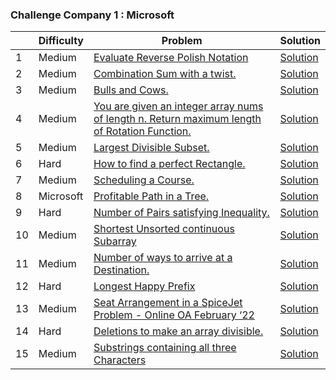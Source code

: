 ### Challenge Company 1 : Microsoft 

|  | Difficulty | Problem | Solution |
| --- | --- | --- | --- |
| 1 | Medium | [Evaluate Reverse Polish Notation](https://leetcode.com/problems/evaluate-reverse-polish-notation/) | [Solution](https://github.com/uzma024/6companies30days/blob/main/Microsoft/Evaluate_Reverse_Polish_Notation.cpp)
| 2 | Medium | [Combination Sum with a twist.](https://leetcode.com/problems/combination-sum-iii/) | [Solution](https://github.com/uzma024/6companies30days/blob/main/Microsoft/Combination_Sum_III.cpp)
| 3 | Medium | [Bulls and Cows.](https://leetcode.com/problems/bulls-and-cows/) | [Solution](https://github.com/uzma024/6companies30days/blob/main/Microsoft/Bulls_and_Cows.cpp)
| 4 | Medium | [You are given an integer array nums of length n. Return maximum length of Rotation Function.](https://leetcode.com/problems/rotate-function/) | [Solution](https://github.com/uzma024/6companies30days/blob/main/Microsoft/Rotate_Function.cpp)
| 5 | Medium | [Largest Divisible Subset.](https://leetcode.com/problems/largest-divisible-subset/) | [Solution](https://github.com/uzma024/6companies30days/blob/main/Microsoft/Largest_Divisible_Subset.cpp)
| 6 | Hard | [How to find a perfect Rectangle.](https://leetcode.com/problems/perfect-rectangle/) | [Solution](https://github.com/uzma024/6companies30days/blob/main/Microsoft/Perfect_Rectangle.cpp)
| 7 | Medium | [Scheduling a Course.](https://leetcode.com/problems/course-schedule/) | [Solution](https://github.com/uzma024/6companies30days/blob/main/Microsoft/course_schedule.cpp)
| 8 | Microsoft | [Profitable Path in a Tree.](https://leetcode.com/problems/most-profitable-path-in-a-tree/) | [Solution](https://github.com/uzma024/6companies30days/blob/main/Microsoft/)
| 9 | Hard | [Number of Pairs satisfying Inequality.](https://leetcode.com/problems/number-of-pairs-satisfying-inequality/) | [Solution](https://github.com/uzma024/6companies30days/blob/main/Microsoft/Number_of_Pairs_Satisfying_Inequality.cpp)
| 10 | Medium | [Shortest Unsorted continuous Subarray](https://leetcode.com/problems/shortest-unsorted-continuous-subarray) | [Solution](https://github.com/uzma024/6companies30days/blob/main/Microsoft/shortest-unsorted-continuous-subarray.cpp)
| 11 | Medium | [Number of ways to arrive at a Destination.](https://leetcode.com/problems/number-of-ways-to-arrive-at-destination/) | [Solution](https://github.com/uzma024/6companies30days/blob/main/Microsoft/number-of-ways-to-arrive-at-destination.cpp)
| 12 | Hard | [Longest Happy Prefix](https://leetcode.com/problems/longest-happy-prefix/) | [Solution](https://github.com/uzma024/6companies30days/blob/main/Microsoft/Longest_Happy_Prefix.cpp)
| 13 | Medium | [Seat Arrangement in a SpiceJet Problem - Online OA February ‘22](https://leetcode.com/problems/airplane-seat-assignment-probability/) | [Solution](https://github.com/uzma024/6companies30days/blob/main/Microsoft/Airplane_Seat_Assignment_Probability.cpp)
| 14 | Hard | [Deletions to make an array divisible.](https://leetcode.com/problems/minimum-deletions-to-make-array-divisible/) | [Solution](https://github.com/uzma024/6companies30days/blob/main/Microsoft/Minimum_Deletions_to_Make_Array_Divisible.cpp)
| 15 | Medium | [Substrings containing all three Characters](https://leetcode.com/problems/number-of-substrings-containing-all-three-characters/) | [Solution](https://github.com/uzma024/6companies30days/blob/main/Microsoft/number-of-substrings-containing-all-three-characters.cpp)
 
